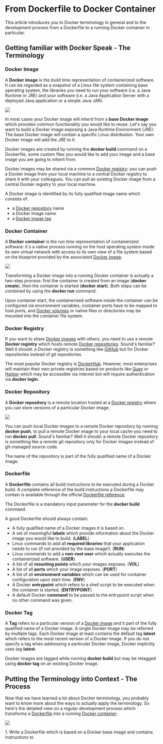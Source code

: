 # From Dockerfile to Docker Container

This article introduces you to Docker terminology 
in general and to the development process from a Dockerfile to a running Docker container in particular.

## Getting familiar with Docker Speak - The Terminology

### Docker Image

A __Docker image__ is the *build time* representation of containerized software. It can be regarded as a snapshot of a 
Linux file system containing base operating system, the libraries you need to run your software (i.e. a Java Runtime or JRE) 
and your software (i.e. a Java Application Server with a deployed Java application or a simple Java JAR).

![](img/docker_image.png)

In most cases your Docker image will *inherit* from a __base Docker image__ which provides common functionality you
would like to reuse. Let's say you want to build a Docker image exposing a Java Runtime Environment (JRE): 
The base Docker image will contain a specific Linux distribution. Your own Docker image will add the JRE to it.

Docker images are created by running the __docker build__ command on a Dockerfile, some custom files you would like to
add your image and a base image you are going to inherit from.
   
Docker images may be shared via a common [Docker registry](#docker-registry): you can push a Docker image from your local machine to a central Docker registry to share
it with your colleagues. You can pull an existing Docker image from a central Docker registry to your local machine. 

A Docker image is identified by its fully qualified image name which consists of:
* a [Docker repository](#docker-repository) name
* a Docker image name
* a [Docker image tag](#docker-tag)
   
### Docker Container

A __Docker container__ is the *run time* representation of containerized software: it´s a native process running on the 
host operating system inside its own virtual network with access to its own view of a file system based on the 
blueprint provided by the associated [Docker image](#docker-image).

![](img/docker_container.png)

Transforming a Docker image into a running Docker container is actually a two-step process: first the container is 
created from an image (__docker create__), then the container is started (__docker start__). Both steps can be combined 
by using the __docker run__ command.

Upon container start, the containerized software inside the container can be configured via environment variables, 
container ports have to be mapped to host ports, and [Docker volumes](#docker-volume) or native files or directories may 
be mounted into the container file system.  

### Docker Registry
 
If you want to share [Docker images](#docker-image) with others, you need to use a remote __Docker registry__ which 
hosts remote [Docker repositories](#docker-repository). Sound's familiar? Well it should: a Docker registry is something 
like [GitHub](https://github.io) but for Docker repositories instead of git repositories.

The most popular Docker registry is [DockerHub](https://hub.docker.com/). However, most enterprises will maintain their
own private registries based on products like [Quay](https://quay.io/) or [Harbor](https://goharbor.io/) which may be accessible via internet but will require
authentication via __docker login__.

### Docker Repository

A __Docker repository__ is a remote location hosted at a [Docker registry](#docker-registry) where you can store versions
of a particular Docker image.

![](img/docker_repository.png)

You can push local Docker images to a remote Docker repository by running __docker push__, to pull a remote Docker image 
to your local cache you need to run __docker pull__. Sound's familiar? Well it should: a remote Docker repository is something like
a remote git repository only for Docker images instead of git-managed source code.

The name of the repository is part of the fully qualified name of a Docker image.

### Dockerfile

A __Dockerfile__ contains all build instructions to be executed during a Docker build. A complete reference of the build 
instructions a Dockerfile may contain is available through the official 
[Dockerfile reference](https://docs.docker.com/engine/reference/builder/).

The Dockerfile is a mandatory input parameter for the __docker build__ command.

A good Dockerfile should always contain:

* A fully qualified name of a Docker images it is based on.
* A set of meaningful __labels__ which provide information about the Docker image you would like to build. (__LABEL__)
* Linux commands to add all __required libraries__ that your application needs to run (if not provided by the base image!). (__RUN__)
* Linux commands to add a __non-root user__ which actually executes the containerized software. (__USER__)
* A list of all __mounting points__ which your images exposes. (__VOL__)
* A list of all __ports__ which your image exposes. (__PORT__)
* A list of all __environment variables__ which can be used for container configuration upon start time. (__ENV__)
* A Docker __entrypoint__ which refers to a shell script to be executed when the container is started. (__ENTRYPOINT__)
* A default Docker __command__ to be passed to the entrypoint script when no other command was given.

### Docker Tag

A __Tag__ refers to a particular version of a [Docker image](#docker-image) and it part of the fully qualified name of 
a Docker image.
A single Docker image may be referred by multiple tags. 
Each Docker image at least contains the default tag __latest__ which refers to the most recent version of a Docker image.
If you do not specify a tag when addressing a particular Docker image, Docker implicitly uses tag __latest__.

Docker images are tagged while running __docker build__ but may be retagged using __docker tag__ on an existing Docker image.

## Putting the Terminology into Context - The Process

Now that we have learned a lot about Docker terminology, you probably want to know more about the ways to actually apply the terminology.
So here's the detailed view on a regular development process which transforms a [Dockerfile](#dockerfile) into a running [Docker container](#docker-container):

![](img/docker_dockerfile_2_container.png)

1\. Write a Dockerfile which is based on a Docker base image and contains instructions to  